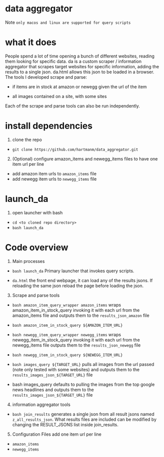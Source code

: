 # data aggregator

Note `only macos and linux are supported for query scripts`

# what it does

People spend a lot of time opening a bunch of different websites, reading them looking for specific data. da is a custom scraper / information aggregator that scrapes target websites for specific information, adding the results to a single json. da.html allows this json to be loaded in a browser. The tools I developed scrape and parse:

- if items are in stock at amazon or newegg given the url of the item

- all images contained on a site, with some sites

Each of the scrape and parse tools can also be run independently.

# install dependencies

1. clone the repo 
- `git clone https://github.com/hartmanm/data_aggregator.git`

2. (Optional) configure amazon_items and newegg_items files to have one item url per line
- add amazon item urls to `amazon_items` file
- add newegg item urls to `newegg_items` file

# launch_da

1. open launcher with bash
- `cd <to cloned repo directory>`
- `bash launch_da`

# Code overview

1. Main processes
- `bash launch_da` Primary launcher that invokes query scripts.

- `da.html` the front end webpage, it can load any of the results jsons. If reloading the same json reload the page before loading the json.

3. Scrape and parse tools
- `bash amazon_item_query_wrapper amazon_items` wraps amazon_item_in_stock_query invoking it with each url from the amazon_items file and outputs them to the `results_json_amazon` file
- `bash amazon_item_in_stock_query ${AMAZON_ITEM_URL}`	

- `bash newegg_item_query_wrapper newegg_items` wraps newegg_item_in_stock_query invoking it with each url from the newegg_items file outputs them to the `results_json_newegg` file
- `bash newegg_item_in_stock_query ${NEWEGG_ITEM_URL}`		
			
- `bash images_query ${TARGET_URL}` pulls all images from the url passed (note only tested with some websites) and outputs them to the `results_images_json_${TARGET_URL}` file
- bash images_query defaults to pulling the images from the top google news headlines and outputs them to the `results_images_json_${TARGET_URL}` file
	
4. information aggregator tools
- `bash join_results` generates a single json from all result jsons named `z_all_results_json`. What results files are included can be modified by changing the RESULT_JSONS list inside join_results.

5. Configuration Files add one item url per line
- `amazon_items`
- `newegg_items`
